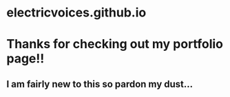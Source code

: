 # electricvoices.github.io

# Thanks for checking out my portfolio page!!

## I am fairly new to this so pardon my dust...

